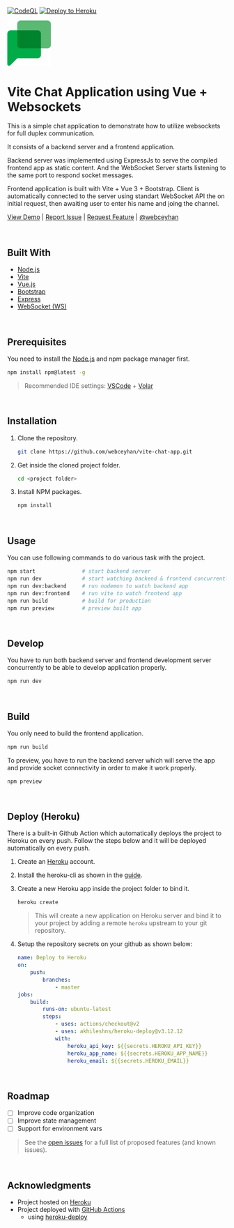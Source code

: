 [![CodeQL](https://github.com/webceyhan/vite-chat-app/actions/workflows/codeql-analysis.yml/badge.svg)](https://github.com/webceyhan/vite-chat-app/actions/workflows/codeql-analysis.yml)
[![Deploy to Heroku](https://github.com/webceyhan/vite-chat-app/actions/workflows/heroku.yml/badge.svg)](https://github.com/webceyhan/vite-chat-app/actions/workflows/heroku.yml)

<!-- Logo -->

<img src="./src/assets/logo.png" width="100px">
<!-- ![Logo](./src/assets/logo.png) -->

 <!-- Title -->

# Vite Chat Application using Vue + Websockets

<!-- Description -->

This is a simple chat application to demonstrate how to utilize websockets for full duplex communication.

It consists of a backend server and a frontend application.

Backend server was implemented using ExpressJs to serve the compiled frontend app as static content. And the WebSocket Server starts listening to the same port to respond socket messages.

Frontend application is built with Vite + Vue 3 + Bootstrap. Client is automatically connected to the server using standart WebSocket API the on initial request, then awaiting user to enter his name and joing the channel.

[View Demo](https://webceyhan-chat-app.herokuapp.com/) |
[Report Issue](https://github.com/webceyhan/vite-chat-app/issues) |
[Request Feature](https://github.com/webceyhan/vite-chat-app/pulls) |
[@webceyhan](https://twitter.com/webceyhan)

<br>
<!-- Built With -->

## Built With

-   [Node.js](https://nodejs.dev/)
-   [Vite](https://vitejs.dev/)
-   [Vue.js](https://vuejs.org/)
-   [Bootstrap](https://getbootstrap.com)
-   [Express](https://expressjs.com/)
-   [WebSocket (WS)](https://github.com/websockets/ws)

<br>
<!-- Prerequisites -->

## Prerequisites

You need to install the [Node.js](https://nodejs.dev/) and npm package manager first.

```sh
npm install npm@latest -g
```

> Recommended IDE settings:
> [VSCode](https://code.visualstudio.com/) + [Volar](https://marketplace.visualstudio.com/items?itemName=johnsoncodehk.volar)

<br>
<!-- Installation -->

## Installation

1. Clone the repository.
    ```sh
    git clone https://github.com/webceyhan/vite-chat-app.git
    ```
2. Get inside the cloned project folder.
    ```sh
    cd <project folder>
    ```
3. Install NPM packages.
    ```sh
    npm install
    ```

<br>
<!-- Usage Examples -->

## Usage

You can use following commands to do various task with the project.

```sh
npm start               # start backend server
npm run dev             # start watching backend & frontend concurrently
npm run dev:backend     # run nodemon to watch backend app
npm run dev:frontend    # run vite to watch frontend app
npm run build           # build for production
npm run preview         # preview built app
```

<br>
<!-- Develop -->

## Develop
You have to run both backend server and frontend development server concurrently to be able to develop application properly.
```sh
npm run dev
```

<br>
<!-- Build -->

## Build

You only need to build the frontend application.

```sh
npm run build
```

To preview, you have to run the backend server which will serve the app and provide socket connectivity in order to make it work properly.

```sh
npm preview
```

<br>
<!-- Deploy -->

## Deploy (Heroku)

There is a built-in Github Action which automatically deploys the project to Heroku on every push.
Follow the steps below and it will be deployed automatically on every push.

1. Create an [Heroku](https://www.heroku.com/home) account.

2. Install the heroku-cli as shown in the [guide](https://devcenter.heroku.com/articles/heroku-cli#install-the-heroku-cli).

3. Create a new Heroku app inside the project folder to bind it.
    ```sh
    heroku create
    ```

    > This will create a new application on Heroku server and bind it to your project by adding a remote `heroku` upstream to your git repository.

4. Setup the repository secrets on your github as shown below:
    ```yaml
    name: Deploy to Heroku
    on:
        push:
            branches:
                - master
    jobs:
        build:
            runs-on: ubuntu-latest
            steps:
                - uses: actions/checkout@v2
                - uses: akhileshns/heroku-deploy@v3.12.12
                with:
                    heroku_api_key: ${{secrets.HEROKU_API_KEY}}
                    heroku_app_name: ${{secrets.HEROKU_APP_NAME}}
                    heroku_email: ${{secrets.HEROKU_EMAIL}}
    ```

<br>
<!-- Roadmap -->

## Roadmap

-   [ ] Improve code organization
-   [ ] Improve state management
-   [ ] Support for environment vars

> See the [open issues](https://github.com/webceyhan/vite-chat-app/issues) for a full list of proposed features (and known issues).

<br>
<!-- Acknowledgments -->

## Acknowledgments

-   Project hosted on [Heroku](https://www.heroku.com/home)
-   Project deployed with [GitHub Actions](https://docs.github.com/en/actions)
    -   using [heroku-deploy](https://github.com/akhileshns/heroku-deploy@)
